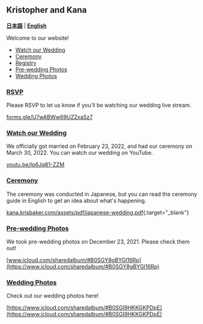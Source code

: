 ## Kristopher and Kana 

**[日本語](index.ja.html)** | **[English](index.html)**

Welcome to our website!

- [Watch our Wedding](#youtube-live-stream)
- [Ceremony](#ceremony)
- [Registry](#registry)
- [Pre-wedding Photos](#pre-wedding-photos)
- [Wedding Photos](#wedding-photos)

### [RSVP](https://forms.gle/U7wABWw69UZ2xaSz7)

Please RSVP to let us know if you'll be watching our wedding live stream.

[forms.gle/U7wABWw69UZ2xaSz7](https://forms.gle/U7wABWw69UZ2xaSz7)

### [Watch our Wedding](https://youtu.be/Ip6Jq81-ZZM)

We officially got married on February 23, 2022, and had our ceremony on March 30, 2022. You can watch our wedding on YouTube.

[youtu.be/Ip6Jq81-ZZM](https://youtu.be/Ip6Jq81-ZZM)


### [Ceremony](https://kana.krisbaker.com/assets/pdf/japanese-wedding.pdf)

The ceremony was conducted in Japanese, but you can read the ceremony guide in English to get an idea about what's happening.

[kana.krisbaker.com/assets/pdf/japanese-wedding.pdf](https://kana.krisbaker.com/assets/pdf/japanese-wedding.pdf){:target="_blank"}


### [Pre-wedding Photos](https://www.icloud.com/sharedalbum/#B0SGY8gBYGl16Rp)

We took pre-wedding photos on December 23, 2021. Please check them out!

[www.icloud.com/sharedalbum/#B0SGY8gBYGl16Rp](https://www.icloud.com/sharedalbum/#B0SGY8gBYGl16Rp)

### [Wedding Photos](https://www.icloud.com/sharedalbum/#B0SGI9HKKGKPDpE)

Check out our wedding photos here!

[https://www.icloud.com/sharedalbum/#B0SGI9HKKGKPDpE](https://www.icloud.com/sharedalbum/#B0SGI9HKKGKPDpE)

